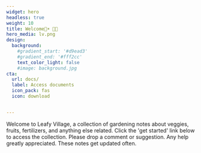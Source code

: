 ```yaml
---
widget: hero
headless: true
weight: 10
title: Welcome🍃☀️ 🏡🌻
hero_media: lv.png
design:
  background:
    #gradient_start: '#d9ead3'
    #gradient_end: '#fff2cc'
    text_color_light: false
    #image: background.jpg
cta:
  url: docs/
  label: Access documents
  icon_pack: fas
  icon: download


---
```


Welcome to Leafy Village, a collection of gardening notes about veggies, fruits, fertilizers, and anything else related. Click the 'get started' link below to access the collection. Please drop a comment or suggestion. Any help greatly appreciated. These notes get updated often. 